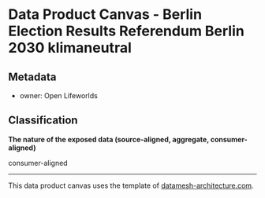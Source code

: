 
# Data Product Canvas - Berlin Election Results Referendum Berlin 2030 klimaneutral

## Metadata

* owner: Open Lifeworlds

## Classification

**The nature of the exposed data (source-aligned, aggregate, consumer-aligned)**

consumer-aligned

---
This data product canvas uses the template of [datamesh-architecture.com](https://www.datamesh-architecture.com/data-product-canvas).